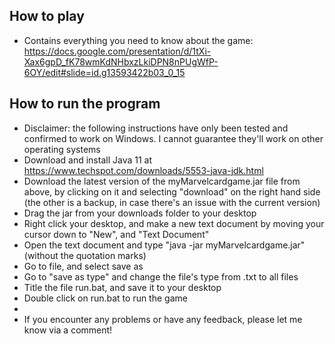 
## **How to play**
* Contains everything you need to know about the game: https://docs.google.com/presentation/d/1tXi-Xax6gpD_fK78wmKdNHbxzLkiDPN8nPUgWfP-6OY/edit#slide=id.g13593422b03_0_15
## **How to run the program**
* Disclaimer: the following instructions have only been tested and confirmed to work on Windows. I cannot guarantee they'll work on other operating systems
* Download and install Java 11 at https://www.techspot.com/downloads/5553-java-jdk.html 
* Download the latest version of the myMarvelcardgame.jar file from above, by clicking on it and selecting "download" on the right hand side (the other is a backup, in case there's an issue with the current version)
* Drag the jar from your downloads folder to your desktop
* Right click your desktop, and make a new text document by moving your cursor down to "New", and "Text Document"
* Open the text document and type "java -jar myMarvelcardgame.jar" (without the quotation marks)
* Go to file, and select save as
* Go to "save as type" and change the file's type from .txt to all files
* Title the file run.bat, and save it to your desktop
* Double click on run.bat to run the game
* 
* If you encounter any problems or have any feedback, please let me know via a comment!
